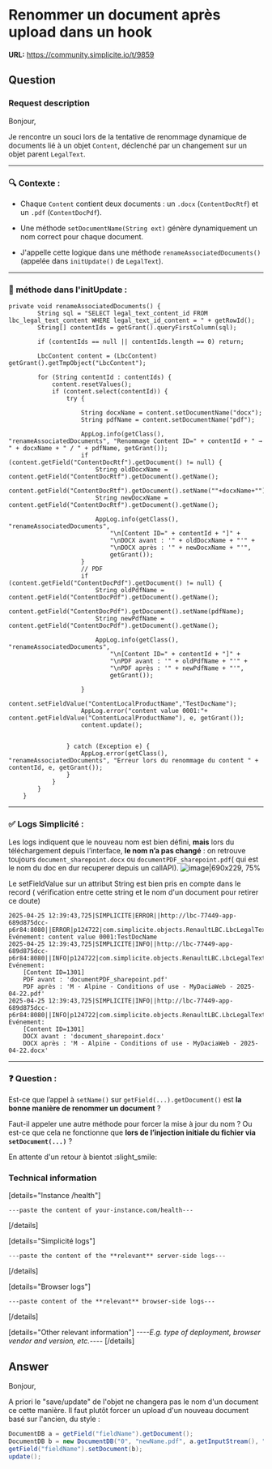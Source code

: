 # Renommer un document après upload dans un hook

**URL:** https://community.simplicite.io/t/9859

## Question
### Request description

Bonjour,

Je rencontre un souci lors de la tentative de renommage dynamique de documents lié à un objet `Content`, déclenché par un changement sur un objet parent `LegalText`.

---

### 🔍 Contexte :

* Chaque `Content` contient deux documents : un `.docx` (`ContentDocRtf`) et un `.pdf` (`ContentDocPdf`).

* Une méthode `setDocumentName(String ext)` génère dynamiquement un nom correct pour chaque document.

* J'appelle cette logique dans une méthode `renameAssociatedDocuments()` (appelée dans `initUpdate()` de `LegalText`).

---

### 🧪 méthode dans l'initUpdate :

```
private void renameAssociatedDocuments() {
		String sql = "SELECT legal_text_content_id FROM lbc_legal_text_content WHERE legal_text_id_content = " + getRowId();
		String[] contentIds = getGrant().queryFirstColumn(sql);
	
		if (contentIds == null || contentIds.length == 0) return;
	
		LbcContent content = (LbcContent) getGrant().getTmpObject("LbcContent");
	
		for (String contentId : contentIds) {
			content.resetValues();
			if (content.select(contentId)) {
				try {
					
					String docxName = content.setDocumentName("docx");
					String pdfName = content.setDocumentName("pdf");
	
					AppLog.info(getClass(), "renameAssociatedDocuments", "Renommage Content ID=" + contentId + " → " + docxName + " / " + pdfName, getGrant());
					if (content.getField("ContentDocRtf").getDocument() != null) {
						String oldDocxName = content.getField("ContentDocRtf").getDocument().getName();
											 content.getField("ContentDocRtf").getDocument().setName(""+docxName+"");
						String newDocxName = content.getField("ContentDocRtf").getDocument().getName();
					
						AppLog.info(getClass(), "renameAssociatedDocuments",
							"\n[Content ID=" + contentId + "]" +
							"\nDOCX avant : '" + oldDocxName + "'" +
							"\nDOCX après : '" + newDocxName + "'",
							getGrant());
					}
					// PDF
					if (content.getField("ContentDocPdf").getDocument() != null) {
						String oldPdfName = content.getField("ContentDocPdf").getDocument().getName();
						content.getField("ContentDocPdf").getDocument().setName(pdfName);
						String newPdfName = content.getField("ContentDocPdf").getDocument().getName();
					
						AppLog.info(getClass(), "renameAssociatedDocuments",
							"\n[Content ID=" + contentId + "]" +
							"\nPDF avant : '" + oldPdfName + "'" +
							"\nPDF après : '" + newPdfName + "'",
							getGrant());

					}
					content.setFieldValue("ContentLocalProductName","TestDocName");
					AppLog.error("content value 0001:"+	content.getFieldValue("ContentLocalProductName"), e, getGrant());
					content.update();


				} catch (Exception e) {
					AppLog.error(getClass(), "renameAssociatedDocuments", "Erreur lors du renommage du content " + contentId, e, getGrant());
				}
			}
		}
	}
```

---

### ✅ Logs Simplicité :

Les logs indiquent que le nouveau nom est bien défini, **mais** lors du téléchargement depuis l’interface, **le nom n’a pas changé** : on retrouve toujours `document_sharepoint.docx` ou `documentPDF_sharepoint.pdf`( qui est le nom du doc en dur recuperer depuis un callAPI).
![image|690x229, 75%](upload://fZOdSJFkoD3Jx9Eek2n8js7pitF.png)

Le setFieldValue sur un attribut String est bien pris en compte dans le record ( vérification entre cette string et le nom d'un document pour retirer ce doute)
```
2025-04-25 12:39:43,725|SIMPLICITE|ERROR||http://lbc-77449-app-689d875dcc-p6r84:8080||ERROR|p124722|com.simplicite.objects.RenaultLBC.LbcLegalText|renameAssociatedDocuments||
Evénement: content value 0001:TestDocName
2025-04-25 12:39:43,725|SIMPLICITE|INFO||http://lbc-77449-app-689d875dcc-p6r84:8080||INFO|p124722|com.simplicite.objects.RenaultLBC.LbcLegalText|renameAssociatedDocuments||
Evénement:
    [Content ID=1301]
    PDF avant : 'documentPDF_sharepoint.pdf'
    PDF après : 'M - Alpine - Conditions of use - MyDaciaWeb - 2025-04-22.pdf'
2025-04-25 12:39:43,725|SIMPLICITE|INFO||http://lbc-77449-app-689d875dcc-p6r84:8080||INFO|p124722|com.simplicite.objects.RenaultLBC.LbcLegalText|renameAssociatedDocuments||
Evénement:
    [Content ID=1301]
    DOCX avant : 'document_sharepoint.docx'
    DOCX après : 'M - Alpine - Conditions of use - MyDaciaWeb - 2025-04-22.docx'
```


---

### ❓ Question :

Est-ce que l’appel à `setName()` sur `getField(...).getDocument()` est **la bonne manière de renommer un document** ? 

Faut-il appeler une autre méthode pour forcer la mise à jour du nom ? Ou est-ce que cela ne fonctionne que **lors de l’injection initiale du fichier via `setDocument(...)`** ? 

En attente d'un retour à bientot :slight_smile: 

### Technical information

[details="Instance /health"]
```text
---paste the content of your-instance.com/health---
```
[/details]

[details="Simplicité logs"]
```text
---paste the content of the **relevant** server-side logs---
```
[/details]

[details="Browser logs"]
```text
---paste content of the **relevant** browser-side logs---
```
[/details]

[details="Other relevant information"]
*----E.g. type of deployment, browser vendor and version, etc.----*
[/details]

## Answer
Bonjour,

A priori le "save/update" de l'objet ne changera pas le nom d'un document ce cette manière.
Il faut plutôt forcer un upload d'un nouveau document basé sur l'ancien, du style :

```java
DocumentDB a = getField("fieldName").getDocument();
DocumentDB b = new DocumentDB("0", "newName.pdf", a.getInputStream(), "ObjectName", "fieldName", rowId);
getField("fieldName").setDocument(b);
update();
```
